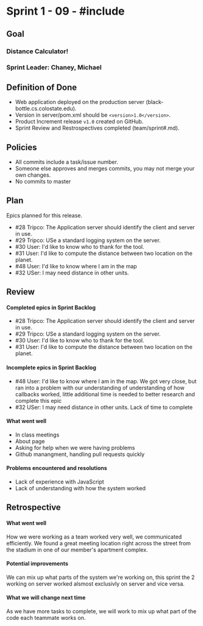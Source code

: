 # Sprint 1 - 09 - #include

## Goal

### Distance Calculator!
### Sprint Leader: Chaney, Michael

## Definition of Done

* Web application deployed on the production server (black-bottle.cs.colostate.edu).
* Version in server/pom.xml should be `<version>1.0</version>`.
* Product Increment release `v1.0` created on GitHub.
* Sprint Review and Restrospectives completed (team/sprint#.md).

## Policies

* All commits include a task/issue number.
* Someone else approves and merges commits, you may not merge your own changes.
* No commits to master

## Plan

Epics planned for this release.

* #28 Tripco: The Application server should identify the client and server in use.
* #29 Tripco: USe a standard logging system on the server.
* #30 User: I'd like to know who to thank for the tool.
* #31 User: I'd like to compute the distance between two location on the planet.
* #48 User: I'd like to know where I am in the map
* #32 USer: I may need distance in other units.


## Review

#### Completed epics in Sprint Backlog 
* #28 Tripco: The Application server should identify the client and server in use.
* #29 Tripco: USe a standard logging system on the server.
* #30 User: I'd like to know who to thank for the tool.
* #31 User: I'd like to compute the distance between two location on the planet.

#### Incomplete epics in Sprint Backlog 
* #48 User: I'd like to know where I am in the map. We got very close, but ran into a problem with our understanding of understanding of how callbacks worked, little additional time is needed to better research and complete this epic
* #32 USer: I may need distance in other units. Lack of time to complete

#### What went well
* In class meetings
* About page
* Asking for help when we were having problems
* Github manangment, handling pull requests quickly

#### Problems encountered and resolutions
* Lack of experience with JavaScript
* Lack of understanding with how the system worked

## Retrospective

#### What went well
How we were working as a team worked very well, we communicated efficiently. We found a great meeting location right across the street from the stadium in one of our member's apartment complex. 
#### Potential improvements
  We can mix up what parts of the system we're working on, this sprint the 2 working on server worked alsmost exclusivly on server and vice versa. 
#### What we will change next time
  As we have more tasks to complete, we will work to mix up what part of the code each teammate works on.
